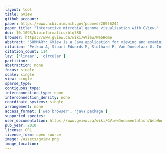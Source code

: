 ```yaml
---
layout: tool 
title: GView
github_account: 
paper: https://www.ncbi.nlm.nih.gov/pubmed/20956244
paper_title: "Interactive microbial genome visualization with GView."
doi: 10.1093/bioinformatics/btq588
browser: https://www.gview.ca/wiki/GView/WebHome
abstract: "SUMMARY: GView is a Java application for viewing and examining prokaryotic genomes in a circular or linear context. It accepts standard sequence file formats and an optional style specification file to generate customizable, publication quality genome maps in bitmap and scalable vector graphics formats. GView features an interactive pan-and-zoom interface, a command-line interface for incorporation in genome analysis pipelines, and a public Application Programming Interface for incorporation in other Java applications. AVAILABILITY: GView is a freely available application licensed under the GNU Public License. The application, source code, documentation, file specifications, tutorials and image galleries are available at http://gview.ca."
citation: "Petkau A, Stuart-Edwards M, Stothard P, Van Domselaar G. Interactive microbial genome visualization with GView. Bioinformatics. academic.oup.com; 2010;26: 3125–3126."
citation_count: 114
lay: ['linear', 'circular']
partition: 
abstraction: none
focus: single
scale: single
view: single
sparse_type: 
contiguous_type: 
interconnection_type: none
interconnection_density: none
coordinate_systems: single
arrangement: none
access_format: ['web browser', 'java package']
supported_species: 
user_documentation: https://www.gview.ca/wiki/GViewDocumentation/WebHome
pub_year: 2010
license: GPL
license_form: open source
image: /assets/gview.png
image_location: 
---
```

